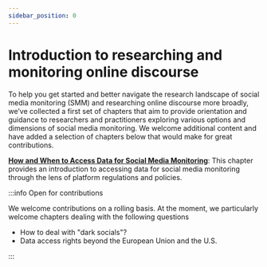 ```yaml
---
sidebar_position: 0
---
```


# Introduction to researching and monitoring online discourse

To help you get started and better navigate the research landscape of social media monitoring (SMM) and researching online discourse more broadly, we’ve collected a first set of chapters that aim to provide orientation and guidance to researchers and practitioners exploring various options and dimensions of social media monitoring. We welcome additional content and have added a selection of chapters below that would make for great contributions.

**[How and When to Access Data for Social Media Monitoring](access)**: This chapter provides an introduction to accessing data for social media monitoring through the lens of platform regulations and policies. 

:::info Open for contributions

We welcome contributions on a rolling basis. At the moment, we particularly welcome chapters dealing with the following questions 

- How to deal with "dark socials"?
- Data access rights beyond the European Union and the U.S.

:::